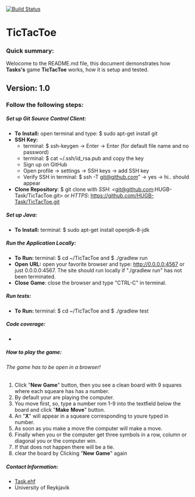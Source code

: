 [![Build Status](https://travis-ci.org/HUGB-Task/TicTacToe.svg)](https://travis-ci.org/HUGB-Task/TicTacToe)
# TicTacToe

### Quick summary:
Welocome to the README.md file, this document demonstrates how __Tasks's__ game __TicTacToe__ works, how it is setup and tested. 

Version: **1.0**
---
### Follow the following steps:
##### Set up Git Source Control Client: 
- **To** **Install:** open terminal and type: $ sudo apt-get install git 
- **SSH** **Key:** 
    * terminal: $ ssh-keygen -> Enter -> Enter (for default file name and no password)
    * terminal: $ cat ~/.ssh/id_rsa.pub and copy the key
    * Sign up on GitHub 
    * Open profile -> settings -> SSH keys -> add SSH key
    * Verify SSH in terminal: $ ssh -T git@github.com" -> yes -> hi.. should appear
- **Clone Repository**: $ git clone with _SSH_: <git@github.com:HUGB-Task/TicTacToe.git>
or _HTTPS_: 
https://github.com/HUGB-Task/TicTacToe.git

##### Set up Java:
- **To** **Install:** terminal: $ sudo apt-get install openjdk-8-jdk


##### Run the Application Locally:
- **To** **Run:** terminal: $ cd ~/TicTacToe and $ ./gradlew run
- **Open** **URL:** open your favorite browser and type: http://0.0.0.0:4567 or just 0.0.0.0:4567. The site should run locally if "./gradlew run" has not been terminated.
- **Close** **Game**: close the browser and type "CTRL-C" in terminal.

##### Run tests:
- **To** **Run:** terminal: $ cd ~/TicTacToe and $ ./gradlew test

##### Code coverage:
-

##### How to play the game: 
###### The game has to be open in a browser! 
1. Click "**New** **Game**" button, then you see a clean board with 9 squares where each squeare has has a number.
2. By default your are playing the computer.
3. You move first, so, type a number rom 1-9 into the textfield below the board and click "**Make** **Move**" button.
4. An "**X**" will appear in a squeare corresponding to youre typed in number.
5. As soon as you make a move the computer will make a move.
6. Finally when you or the computer get three symbols in a row, column or diagonal you or the computer win.
7. If that does not happen there will be a tie.
8. clear the board by Clicking "**New** **Game**" again

##### Contact Information:
* [Task.ehf](https://www.google.com) 
* University of Reykjavik


